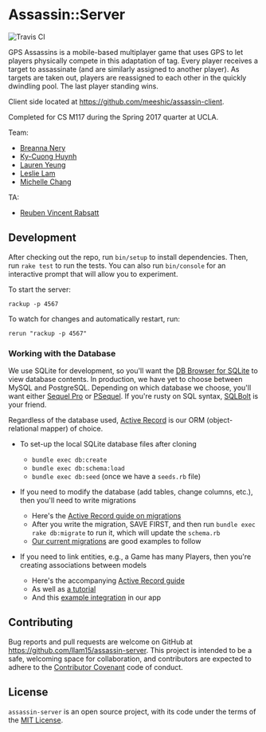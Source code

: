 # Assassin::Server

![Travis CI](https://travis-ci.org/llam15/assassin-server.svg?branch=master)

GPS Assassins is a mobile-based multiplayer game that uses GPS to let players physically compete in this adaptation of tag. Every player receives a target to assassinate (and are similarly assigned to another player). As targets are taken out, players are reassigned to each other in the quickly dwindling pool. The last player standing wins.

Client side located at https://github.com/meeshic/assassin-client.

Completed for CS M117 during the Spring 2017 quarter at UCLA. 

Team: 

* [Breanna Nery](https://github.com/binerys)
* [Ky-Cuong Huynh](https://github.com/KyCodeHuynh)
* [Lauren Yeung](https://github.com/laurenyeung)
* [Leslie Lam](https://github.com/llam15)
* [Michelle Chang](https://github.com/meeshic)

TA: 

* [Reuben Vincent Rabsatt](http://web.cs.ucla.edu/~rrabsatt/)


## Development

After checking out the repo, run `bin/setup` to install dependencies. Then, run `rake test` to run the tests. You can also run `bin/console` for an interactive prompt that will allow you to experiment.

To start the server: 

```
rackup -p 4567
```

To watch for changes and automatically restart, run:

```
rerun "rackup -p 4567"
```


### Working with the Database

We use SQLite for development, so you'll want 
the [DB Browser for SQLite](http://sqlitebrowser.org/)
to view database contents. In production, we have yet
to choose between MySQL and PostgreSQL. Depending on which
database we choose, you'll want either [Sequel Pro](http://sequelpro.com/) 
or [PSequel](http://www.psequel.com/). If you're rusty on SQL syntax, 
[SQLBolt](https://sqlbolt.com/) is your friend.

Regardless of the database used,
[Active Record](http://guides.rubyonrails.org/active_record_basics.html) 
is our ORM (object-relational mapper) of choice.

* To set-up the local SQLite database files after cloning
    - `bundle exec db:create`
    - `bundle exec db:schema:load`
    - `bundle exec db:seed` (once we have a `seeds.rb` file)

* If you need to modify the database (add tables, change columns, etc.), then
  you'll need to write migrations
    - Here's the [Active Record guide on migrations](http://edgeguides.rubyonrails.org/active_record_migrations.html)
    - After you write the migration, SAVE FIRST, and then run 
      `bundle exec rake db:migrate` to run it, which will update 
      the `schema.rb`
    - [Our current migrations](https://github.com/llam15/assassin-server/tree/master/db/migrate) are good examples to follow

* If you need to link entities, e.g., a Game has many Players, then you're
  creating associations between models
    - Here's the accompanying [Active Record guide](http://guides.rubyonrails.org/association_basics.html)
    - As well as [a tutorial](https://learn.co/lessons/sinatra-activerecord-associations)
    - And this [example integration](https://github.com/llam15/assassin-server/blob/20e9fa52f4ba5bc2965ea292c850461ee4b1f125/lib/assassin/server.rb#L50) in our app


## Contributing

Bug reports and pull requests are welcome on GitHub at https://github.com/llam15/assassin-server. This project is intended to be a safe, welcoming space for collaboration, and contributors are expected to adhere to the [Contributor Covenant](http://contributor-covenant.org) code of conduct.


## License

`assassin-server` is an open source project, with its code under the terms of the [MIT License](http://opensource.org/licenses/MIT).

